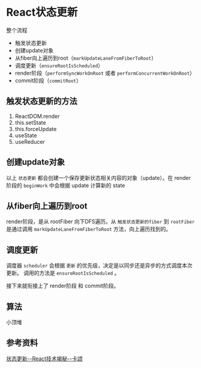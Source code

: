 # React状态更新

整个流程

- 触发状态更新
- 创建update对象
- 从fiber向上遍历到root（`markUpdateLaneFromFiberToRoot`）
- 调度更新（`ensureRootIsScheduled`）
- render阶段（`performSyncWorkOnRoot` 或者 `performConcurrentWorkOnRoot`）
- commit阶段（`commitRoot`）

## 触发状态更新的方法

1. ReactDOM.render
2. this.setState
3. this.forceUpdate
4. useState
5. useReducer

## 创建update对象

以上 `状态更新` 都会创建一个保存更新状态相关内容的对象（update）。在 render 阶段的 `beginWork` 中会根据 update 计算新的 state

## 从fiber向上遍历到root

render阶段，是从 rootFiber 向下DFS遍历。从 `触发状态更新的fiber` 到 `rootFiber` 是通过调用 `markUpdateLaneFromFiberToRoot` 方法，向上遍历找到的。

## 调度更新

调度器 `scheduler` 会根据 `更新` 的优先级，决定是以同步还是异步的方式调度本次更新。
调用的方法是 `ensureRootIsScheduled` 。

接下来就衔接上了 render阶段 和 commit阶段。

## 算法

小顶堆

<CodeSandbox sandboxUrl="https://codesandbox.io/embed/min-heap-pfzmd?fontsize=14&hidenavigation=1&theme=dark" />

## 参考资料

[状态更新--React技术揭秘--卡颂](https://react.iamkasong.com/state/prepare.html#%E5%87%A0%E4%B8%AA%E5%85%B3%E9%94%AE%E8%8A%82%E7%82%B9)
